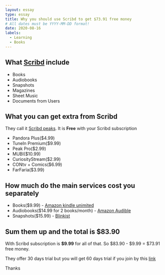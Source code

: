```yaml
---
layout: essay
type: essay
title: Why you should use Scribd to get $73.91 free money
# All dates must be YYYY-MM-DD format!
date: 2020-08-16
labels:
  - Learning
  - Books
---
```


## What [Scribd](https://www.scribd.com/g/8jcgre) include
 - Books 
 - Audiobooks
 - Snapshots
 - Magazines
 - Sheet Music
 - Documents from Users
 
## What you can get extra from Scribd
They call it [Scribd peaks](https://www.scribd.com/account-settings/bundles). It is **Free** with your Scribd subscription
- Pandora Plus($4.99)
- TuneIn Premium($9.99)
- Peak Pro($2.99)
- MUBI($10.99)
- CuriosityStream($2.99)
- CONtv + Comics($6.99)
- FarFaria($3.99)

## How much do the main services cost you separately
- Books($9.99) - [Amazon kindle unimited](https://www.amazon.com/kindle-dbs/hz/subscribe/ku?*entries*=0&_encoding=UTF8&*Version*=1&shoppingPortalEnabled=false)
- Audiobooks($14.99 for 2 books/month) - [Amazon Audible](https://www.audible.com)
- Snapshots($15.99) - [Blinkist](https://www.blinkist.com/)

## Sum them up and the total is **$83.90**
With Scribd subscription is **$9.99** for all of that. So $83.90 - $9.99 = $73.91 free money.

They offer 30 days trial but you will get 60 days trial if you join by this [link](https://www.scribd.com/g/8jcgre)

Thanks
    

